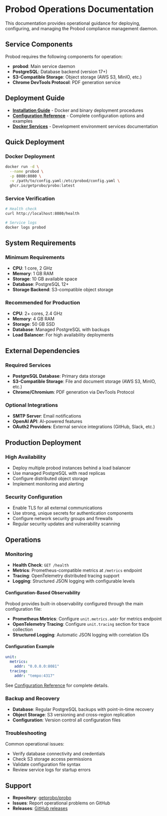 # Probod Operations Documentation

This documentation provides operational guidance for deploying, configuring, and managing the Probod compliance management daemon.

## Service Components

Probod requires the following components for operation:

- **probod**: Main service daemon
- **PostgreSQL**: Database backend (version 17+)
- **S3-Compatible Storage**: Object storage (AWS S3, MinIO, etc.)
- **Chrome DevTools Protocol**: PDF generation service

## Deployment Guide

- **[Installation Guide](./INSTALLATION.md)** - Docker and binary deployment procedures
- **[Configuration Reference](./CONFIGURATION.md)** - Complete configuration options and examples
- **[Docker Services](./DOCKER_SERVICES.md)** - Development environment services documentation

## Quick Deployment

### Docker Deployment

```bash
docker run -d \
  --name probod \
  -p 8080:8080 \
  -v /path/to/config.yaml:/etc/probod/config.yaml \
  ghcr.io/getprobo/probo:latest
```

### Service Verification

```bash
# Health check
curl http://localhost:8080/health

# Service logs
docker logs probod
```

## System Requirements

### Minimum Requirements

- **CPU**: 1 core, 2 GHz
- **Memory**: 1 GB RAM
- **Storage**: 10 GB available space
- **Database**: PostgreSQL 12+
- **Storage Backend**: S3-compatible object storage

### Recommended for Production

- **CPU**: 2+ cores, 2.4 GHz
- **Memory**: 4 GB RAM
- **Storage**: 50 GB SSD
- **Database**: Managed PostgreSQL with backups
- **Load Balancer**: For high availability deployments

## External Dependencies

### Required Services

- **PostgreSQL Database**: Primary data storage
- **S3-Compatible Storage**: File and document storage (AWS S3, MinIO, etc.)
- **Chrome/Chromium**: PDF generation via DevTools Protocol

### Optional Integrations

- **SMTP Server**: Email notifications
- **OpenAI API**: AI-powered features
- **OAuth2 Providers**: External service integrations (GitHub, Slack, etc.)

## Production Deployment

### High Availability

- Deploy multiple probod instances behind a load balancer
- Use managed PostgreSQL with read replicas
- Configure distributed object storage
- Implement monitoring and alerting

### Security Configuration

- Enable TLS for all external communications
- Use strong, unique secrets for authentication components
- Configure network security groups and firewalls
- Regular security updates and vulnerability scanning

## Operations

### Monitoring

- **Health Check**: `GET /health`
- **Metrics**: Prometheus-compatible metrics at `/metrics` endpoint
- **Tracing**: OpenTelemetry distributed tracing support
- **Logging**: Structured JSON logging with configurable levels

#### Configuration-Based Observability

Probod provides built-in observability configured through the main configuration file:

- **Prometheus Metrics**: Configure `unit.metrics.addr` for metrics endpoint
- **OpenTelemetry Tracing**: Configure `unit.tracing` section for trace collection
- **Structured Logging**: Automatic JSON logging with correlation IDs

#### Configuration Example

```yaml
unit:
  metrics:
    addr: "0.0.0.0:8081"
  tracing:
    addr: "tempo:4317"
```

See [Configuration Reference](./CONFIGURATION.md#telemetry-and-observability) for complete details.

### Backup and Recovery

- **Database**: Regular PostgreSQL backups with point-in-time recovery
- **Object Storage**: S3 versioning and cross-region replication
- **Configuration**: Version control all configuration files

### Troubleshooting

Common operational issues:

- Verify database connectivity and credentials
- Check S3 storage access permissions
- Validate configuration file syntax
- Review service logs for startup errors

## Support

- **Repository**: [getprobo/probo](https://github.com/getprobo/probo)
- **Issues**: Report operational problems on GitHub
- **Releases**: [GitHub releases](https://github.com/getprobo/probo/releases)
